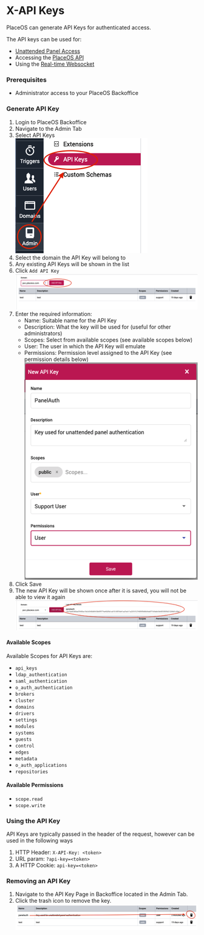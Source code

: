 # X-API Keys

PlaceOS can generate API Keys for authenticated access.

The API keys can be used for:

* [Unattended Panel Access](../user-interfaces/panel-login.md)
* Accessing the [PlaceOS API](../../reference/api.md)
* Using the [Real-time Websocket](../../reference/websocket.md)

### Prerequisites

* Administrator access to your PlaceOS Backoffice

### Generate API Key

1. Login to PlaceOS Backoffice
2. Navigate to the Admin Tab
3. Select API Keys\
   [![Select API Keys from Admin Menu](https://github.com/PlaceOS/docs/raw/generate-api-key/how-to/backoffice/assets/menu-api-keys.png)](https://github.com/PlaceOS/docs/blob/generate-api-key/how-to/backoffice/assets/menu-api-keys.png)
4. Select the domain the API Key will belong to
5. Any existing API Keys will be shown in the list
6. Click `Add API Key`\
   [![Select API Keys from Admin Menu](https://github.com/PlaceOS/docs/raw/generate-api-key/how-to/backoffice/assets/add-api-key.png)](https://github.com/PlaceOS/docs/blob/generate-api-key/how-to/backoffice/assets/add-api-key.png)
7. Enter the required information:
   * Name: Suitable name for the API Key
   * Description: What the key will be used for (useful for other administrators)
   * Scopes: Select from available scopes (see available scopes below)
   * User: The user in which the API Key will emulate
   * Permissions: Permission level assigned to the API Key (see permission details below)\
     [![Add new API Key Form](https://github.com/PlaceOS/docs/raw/generate-api-key/how-to/backoffice/assets/add-new-key.png)](https://github.com/PlaceOS/docs/blob/generate-api-key/how-to/backoffice/assets/add-new-key.png)
8. Click Save
9. The new API Key will be shown once after it is saved, you will not be able to view it again\
   [![Showing the new API Key](https://github.com/PlaceOS/docs/raw/generate-api-key/how-to/backoffice/assets/display-key.png)](https://github.com/PlaceOS/docs/blob/generate-api-key/how-to/backoffice/assets/display-key.png)

#### Available Scopes

Available Scopes for API Keys are:

* `api_keys`
* `ldap_authentication`
* `saml_authentication`
* `o_auth_authentication`
* `brokers`
* `cluster`
* `domains`
* `drivers`
* `settings`
* `modules`
* `systems`
* `guests`
* `control`
* `edges`
* `metadata`
* `o_auth_applications`
* `repositories`

#### Available Permissions

* `scope.read`
* `scope.write`

### Using the API Key

API Keys are typically passed in the header of the request, however can be used in the following ways

1. HTTP Header: `X-API-Key: <token>`
2. URL param: `?api-key=<token>`
3. A HTTP Cookie: `api-key=<token>`

### Removing an API Key

1. Navigate to the API Key Page in Backoffice located in the Admin Tab.
2. Click the trash icon to remove the key.\
   [![Remove API Key](https://github.com/PlaceOS/docs/raw/generate-api-key/how-to/backoffice/assets/remove-key.png)](https://github.com/PlaceOS/docs/blob/generate-api-key/how-to/backoffice/assets/remove-key.png)

